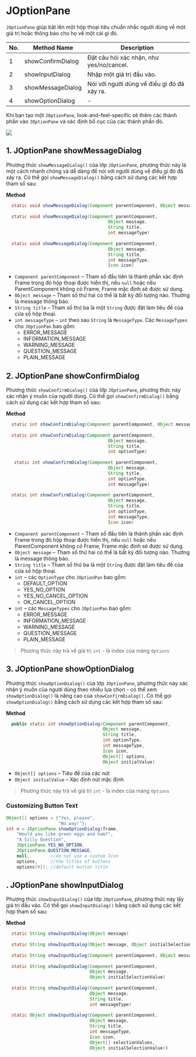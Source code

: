 # JOptionPane

`JOptionPane` giúp bật lên một hộp thoại tiêu chuẩn nhắc người dùng về một giá trị hoặc thông báo cho họ về một cái gì đó.

|No.|Method Name|Description|
| --- | --- | --- |
|1|showConfirmDialog|Đặt câu hỏi xác nhận, như yes/no/cancel.|
|2|showInputDialog|Nhập một giá trị đầu vào.|
|3|showMessageDialog|Nói với người dùng về điều gì đó đã xảy ra.|
|4|showOptionDialog|-|

Khi bạn tạo một `JOptionPane`, look-and-feel-specific sẽ thêm các thành phần vào `JOptionPane` và xác định bố cục của các thành phần đó.

![](https://github.com/AnhDT11/JavaDesktop-Course/blob/master/Images/IconJOptionPane.PNG)

## 1. JOptionPane showMessageDialog
Phương thức `showMessageDialog()` của lớp `JOptionPane`, phương thức này là một cách nhanh chóng và dễ dàng để nói với người dùng về điều gì đó đã xảy ra. Có thể gọi `showMessageDialog()` bằng cách sử dụng các kết hợp tham số sau:  

**Method**
```java
  static void showMessageDialog(Component parentComponent, Object message)
  
  static void showMessageDialog(Component parentComponent, 
                                       Object message,
                                       String title,
                                       int messageType)
  
  static void showMessageDialog(Component parentComponent,
                                       Object message,
                                       String title,
                                       int messageType,
                                       Icon icon)
```

- `Component parentComponent` – Tham số đầu tiên là thành phần xác định Frame trong đó hộp thoại được hiển thị, nếu `null` hoặc nếu ParentComponent không có Frame, Frame mặc định sẽ được sử dụng.
- `Object message` – Tham số thứ hai có thể là bất kỳ đối tượng nào. Thường là message thông báo.
- `String title` – Tham số thứ ba là một `String` được đặt làm tiêu đề của cửa sổ hộp thoại.
- `int messageType` – `int` theo sau `String` là `MessageType`. Các `MessageTypes` cho `JOptionPan` bao gồm:  
  - ERROR_MESSAGE
  - INFORMATION_MESSAGE
  - WARNING_MESSAGE
  - QUESTION_MESSAGE
  - PLAIN_MESSAGE
  
## 2. JOptionPane showConfirmDialog
Phương thức `showConfirmDialog()` của lớp `JOptionPane`, phương thức này xác nhận ý muốn của người dùng. Có thể gọi `showConfirmDialog()` bằng cách sử dụng các kết hợp tham số sau:  

**Method**
```java
  static int showConfirmDialog(Component parentComponent, Object message)
  
  static int showConfirmDialog(Component parentComponent, 
                                       Object message,
                                       String title,
                                       int optionType)
                                       
   static int showConfirmDialog(Component parentComponent,
                                       Object message,
                                       String title,
                                       int optionType,
                                       int messageType)
                                       
  static int showConfirmDialog(Component parentComponent,
                                       Object message,
                                       String title,
                                       int optionType,
                                       int messageType,
                                       Icon icon)
```

- `Component parentComponent` – Tham số đầu tiên là thành phần xác định Frame trong đó hộp thoại được hiển thị, nếu `null` hoặc nếu ParentComponent không có Frame, Frame mặc định sẽ được sử dụng.
- `Object message` – Tham số thứ hai có thể là bất kỳ đối tượng nào. Thường là message thông báo.
- `String title` – Tham số thứ ba là một `String` được đặt làm tiêu đề của cửa sổ hộp thoại.
- `int` – các `OptionType` cho `JOptionPan` bao gồm:  
  - DEFAULT_OPTION
  - YES_NO_OPTION
  - YES_NO_CANCEL_OPTION
  - OK_CANCEL_OPTION
- `int` – các `MessageTypes` cho `JOptionPan` bao gồm:  
  - ERROR_MESSAGE
  - INFORMATION_MESSAGE
  - WARNING_MESSAGE
  - QUESTION_MESSAGE
  - PLAIN_MESSAGE
  
> Phương thức này trả về giá trị `int` - là index của mảng `Options`

## 3. JOptionPane showOptionDialog
Phương thức `showOptionDialog()` của lớp `JOptionPane`, phương thức này xác nhận ý muốn của người dùng theo nhiều lựa chọn - có thể xem `showOptionDialog()` là nâng cao của `showConfirmDialog()`. Có thể gọi `showOptionDialog()` bằng cách sử dụng các kết hợp tham số sau:

**Method**
```java
  public static int showOptionDialog(Component parentComponent,
                                     Object message,
                                     String title,
                                     int optionType,
                                     int messageType,
                                     Icon icon,
                                     Object[] options,
                                     Object initialValue)
```

- `Object[] options` – Tiêu đề của các nút
- `Object initialValue` – Xác định nút mặc định

> Phương thức này trả về giá trị `int` - là index của mảng `Options`

### Customizing Button Text
```java
Object[] options = {"Yes, please",
                    "No way!"};
int n = JOptionPane.showOptionDialog(frame,
    "Would you like green eggs and ham?",
    "A Silly Question",
    JOptionPane.YES_NO_OPTION,
    JOptionPane.QUESTION_MESSAGE,
    null,        //do not use a custom Icon
    options,     //the titles of buttons
    options[0]); //default button title
```

## . JOptionPane showInputDialog
Phương thức `showInputDialog()` của lớp `JOptionPane`, phương thức này lấy giá trị đầu vào. Có thể gọi `showInputDialog()` bằng cách sử dụng các kết hợp tham số sau:

**Method**
```java
  static String showInputDialog(Object message)
  
  static String showInputDialog(Object message, Object initialSelectionValue)
  
  static String showInputDialog(Component parentComponent, Object message)
  
  static String showInputDialog(Component parentComponent,
                                Object message,
                                Object initialSelectionValue)
  
  static String showInputDialog(Component parentComponent,
                                Object message,
                                String title,
                                int messageType)
  
  static Object showInputDialog(Component parentComponent,
                                Object message,
                                String title,
                                int messageType,
                                Icon icon,
                                Object[] selectionValues,
                                Object initialSelectionValue))
```
